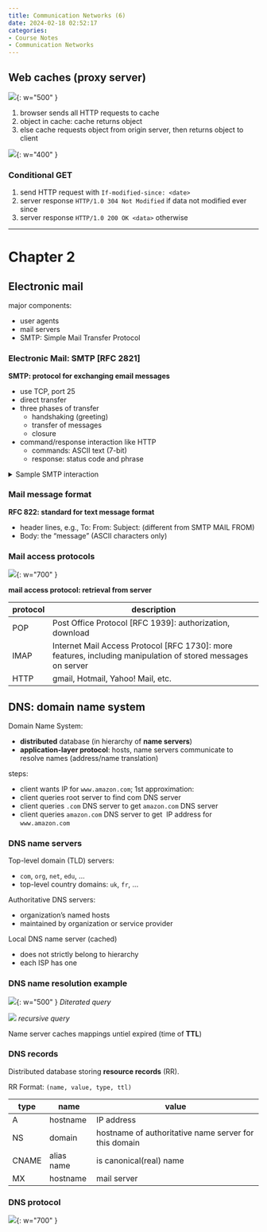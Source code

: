 ```yaml
---
title: Communication Networks (6)
date: 2024-02-18 02:52:17
categories:
- Course Notes
- Communication Networks
---
```


## Web caches (proxy server)

![](/img/post/communication-networks-6.png){: w="500" }

1) browser sends all HTTP requests to cache
2) object in cache: cache returns object
3) else cache requests object from origin server, then returns object to client

![](/img/post/communication-networks-6-1.png){: w="400" }

### Conditional GET

1) send HTTP request with `If-modified-since: <date>`
2) server response `HTTP/1.0 304 Not Modified` if data not modified ever since
3) server response `HTTP/1.0 200 OK <data>` otherwise

---

# Chapter 2

## Electronic mail

major components:

- user agents
- mail servers
- SMTP: Simple Mail Transfer Protocol

### Electronic Mail: SMTP [RFC 2821]

**SMTP: protocol for exchanging email messages**

- use TCP, port 25
- direct transfer
- three phases of transfer
  - handshaking (greeting)
  - transfer of messages
  - closure
- command/response interaction like HTTP
  - commands: ASCII text (7-bit)
  - response: status code and phrase

<details markdown="1">
<summary>Sample SMTP interaction</summary>

```
S: 220 hamburger.edu 
C: HELO crepes.fr 
S: 250  Hello crepes.fr, pleased to meet you 
C: MAIL FROM: <alice@crepes.fr> 
S: 250 alice@crepes.fr... Sender ok 
C: RCPT TO: <bob@hamburger.edu> 
S: 250 bob@hamburger.edu ... Recipient ok 
C: DATA 
S: 354 Enter mail, end with "." on a line by itself 
C: Do you like ketchup? 
C: How about pickles? 
C: . 
S: 250 Message accepted for delivery 
C: QUIT 
S: 221 hamburger.edu closing connection
```

(end with **CRLF.CRLF**)

</details>

### Mail message format

**RFC 822: standard for text message format**

- header lines, e.g.,
To:
From:
Subject:
(different from SMTP MAIL FROM)
- Body: the “message” (ASCII characters only)

### Mail access protocols

![](/img/post/communication-networks-6-3.png){: w="700" }

**mail access protocol: retrieval from server**

protocol|description
--|---
POP| Post Office Protocol [RFC 1939]: authorization, download
IMAP| Internet Mail Access Protocol [RFC 1730]: more features, including manipulation of stored messages on server
HTTP| gmail, Hotmail, Yahoo! Mail, etc.

## DNS: domain name system

Domain Name System:

- **distributed** database (in hierarchy of **name servers**)
- **application-layer protocol**: hosts, name servers communicate to resolve names (address/name translation)

steps:

- client wants IP for `www.amazon.com`; 1st approximation:
- client queries root server to find com DNS server
- client queries `.com` DNS server to get `amazon.com` DNS server
- client queries `amazon.com` DNS server to get  IP address for `www.amazon.com`

### DNS name servers

Top-level domain (TLD) servers:

- `com`, `org`, `net`, `edu`, ...
- top-level country domains: `uk`, `fr`, ...

Authoritative DNS servers:

- organization’s named hosts
- maintained by organization or service provider

Local DNS name server (cached)

- does not strictly belong to hierarchy
- each ISP has one

### DNS name resolution example

![](/img/post/communication-networks-6-4.png){: w="500" }
_Diterated query_

![](/img/post/communication-networks-6-5.png)
_recursive query_

Name server caches mappings untiel expired (time of **TTL**)

### DNS records

Distributed database storing **resource records** (RR).

RR Format: `(name, value, type, ttl)`

type|name|value|
---|---|---
A|hostname|IP address
NS|domain|hostname of authoritative name server for this domain
CNAME|alias name|is canonical(real) name
MX|hostname|mail server

### DNS protocol

![](/img/post/communication-networks-6-6.png){: w="700" }
